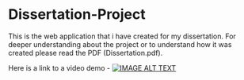 # Dissertation-Project
This is the web application that i have created for my dissertation.
For deeper understanding about the project or to understand how it was created please read the PDF (Dissertation.pdf).

Here is a link to a video demo -
[![IMAGE ALT TEXT](http://img.youtube.com/vi/luJhd5diDgg/0.jpg)](http://www.youtube.com/watch?v=luJhd5diDgg "Dissertation Project Demo - A Semantic Web Natural Language Proccessing search engine")
